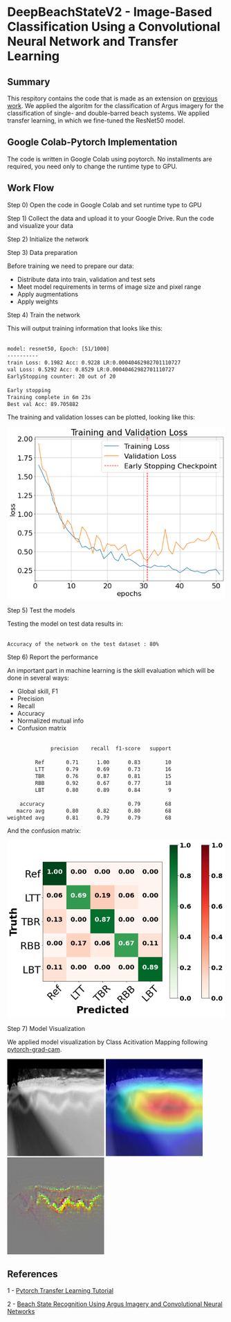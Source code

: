 # DeepBeachStateV2 - Image-Based Classification Using a Convolutional Neural Network and Transfer Learning

## Summary
This respitory contains the code that is made as an extension on [previous work](https://github.com/anellenson/DeepBeachState). We applied the algoritm for the classification of Argus imagery for the classification of single- and double-barred beach systems. We applied transfer learning, in which we fine-tuned the ResNet50 model. 

## Google Colab-Pytorch Implementation
The code is written in Google Colab using poytorch. No installments are required, you need only to change the runtime type to GPU.

## Work Flow

Step 0) Open the code in Google Colab and set runtime type to GPU 

Step 1) Collect the data and upload it to your Google Drive. Run the code and visualize your data

Step 2) Initialize the network

Step 3) Data preparation

Before training we need to prepare our data:

- Distribute data into train, validation and test sets
- Meet model requirements in terms of image size and pixel range
- Apply augmentations
- Apply weights

Step 4) Train the network

This will output training information that looks like this:

<pre><code>
model: resnet50, Epoch: [51/1000]
----------
train Loss: 0.1982 Acc: 0.9228 LR:0.00040462982701110727
val Loss: 0.5292 Acc: 0.8529 LR:0.00040462982701110727
EarlyStopping counter: 20 out of 20

Early stopping
Training complete in 6m 23s
Best val Acc: 89.705882
</code></pre>

The training and validation losses can be plotted, looking like this:

![](/figures/loss_plot_ft_resnet50_1.png)

Step 5) Test the models

Testing the model on test data results in:

<pre><code>
Accuracy of the network on the test dataset : 80%
</code></pre>

Step 6) Report the performance

An important part in machine learning is the skill evaluation which will be done in several ways:
- Global skill, F1
- Precision
- Recall
- Accuracy 
- Normalized mutual info
- Confusion matrix

<pre><code>
              precision    recall  f1-score   support

         Ref       0.71      1.00      0.83        10
         LTT       0.79      0.69      0.73        16
         TBR       0.76      0.87      0.81        15
         RBB       0.92      0.67      0.77        18
         LBT       0.80      0.89      0.84         9

    accuracy                           0.79        68
   macro avg       0.80      0.82      0.80        68
weighted avg       0.81      0.79      0.79        68
</code></pre>

And the confusion matrix:

![](/figures/CM_ft_resnet50_1.png)

Step 7) Model Visualization

We applied model visualization by Class Acitivation Mapping following [pytorch-grad-cam](https://github.com/jacobgil/pytorch-grad-cam).

![](/CAM/gradcam++_original_Example_img_1.jpg) ![](/CAM/gradcam++_cam_Example_img_1.jpg) ![](/CAM/gradcam++_cam_gb_Example_img_1.jpg)

 ## References
 
   1 - [Pytorch Transfer Learning Tutorial](https://pytorch.org/tutorials/beginner/finetuning_torchvision_models_tutorial.html)
   
   2 - [Beach State Recognition Using Argus Imagery and Convolutional Neural Networks](https://www.mdpi.com/2072-4292/12/23/3953)
